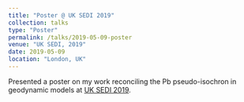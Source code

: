 ```yaml
---
title: "Poster @ UK SEDI 2019"
collection: talks
type: "Poster"
permalink: /talks/2019-05-09-poster
venue: "UK SEDI, 2019"
date: 2019-05-09
location: "London, UK"
---
```


Presented a poster on my work reconciling the Pb pseudo-isochron in geodynamic models at [UK SEDI 2019](http://www.homepages.ucl.ac.uk/~ucfbpko/uksedi.html). 
